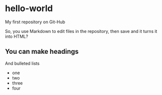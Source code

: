 # hello-world
My first repository on Git-Hub

So, you use Markdown to edit files in the repository, then save and it turns it into HTML?

## You can make headings

And bulleted lists

* one
* two
* three
* four


